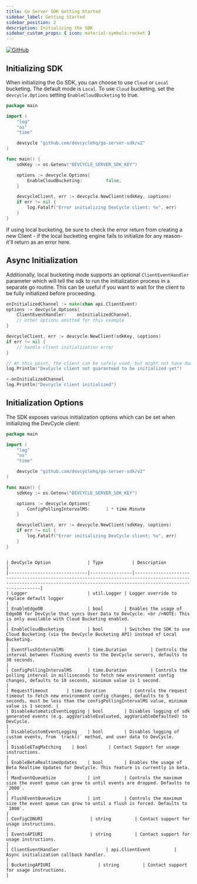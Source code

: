 ```yaml
---
title: Go Server SDK Getting Started
sidebar_label: Getting Started
sidebar_position: 2
description: Initializing the SDK
sidebar_custom_props: { icon: material-symbols:rocket }
---
```


[![GitHub](https://img.shields.io/github/stars/devcyclehq/go-server-sdk.svg?style=social&label=Star&maxAge=2592000)](https://github.com/DevCycleHQ/go-server-sdk)

## Initializing SDK

[//]: # (wizard-initialize-start)

When initializing the Go SDK, you can choose to use `Cloud` or `Local` bucketing. The default mode is `Local`.
To use `Cloud` bucketing, set the `devcycle.Options` setting `EnableCloudBucketing` to true.

```go
package main

import (
	"log"
	"os"
	"time"

	devcycle "github.com/devcyclehq/go-server-sdk/v2"
)

func main() {
	sdkKey := os.Getenv("DEVCYCLE_SERVER_SDK_KEY")

	options := devcycle.Options{
		EnableCloudBucketing:         false,
	}

	devcycleClient, err := devcycle.NewClient(sdkKey, &options)
	if err != nil {
		log.Fatalf("Error initializing DevCycle client: %v", err)
	}
}
```
[//]: # (wizard-initialize-end)

If using local bucketing, be sure to check the error return from creating a new Client - if the local bucketing engine fails to
initialize for any reason- it'll return as an error here.

## Async Initialization

Additionally, local bucketing mode supports an optional `ClientEventHandler` parameter which will tell the sdk to run the initialization
process in a separate go routine. This can be useful if you want to wait for the client to be fully initialized before proceeding.

```go
onInitializedChannel := make(chan api.ClientEvent)
options := devcycle.Options{
    ClientEventHandler:    onInitializedChannel,
    // other options omitted for this example
}

devcycleClient, err := devcycle.NewClient(sdkKey, &options)
if err != nil {
    // handle client initialization error
}

// At this point, the client can be safely used, but might not have downloaded configuration yet and will return default values until that completes
log.Println("DevCycle client not guaranteed to be initialized yet")

<-onInitializedChannel
log.Println("Devcycle client initialized")
```

## Initialization Options

The SDK exposes various initialization options which can be set when initializing the DevCycle client:

```go
package main

import (
	"log"
	"os"
	"time"

	devcycle "github.com/devcyclehq/go-server-sdk/v2"
)

func main() {
	sdkKey := os.Getenv("DEVCYCLE_SERVER_SDK_KEY")

	options := devcycle.Options{
		ConfigPollingIntervalMS:      1 * time.Minute
	}

	devcycleClient, err := devcycle.NewClient(sdkKey, &options)
	if err != nil {
		log.Fatalf("Error initializing DevCycle client: %v", err)
	}
}
```
```

| DevCycle Option              | Type           | Description                                                                                                                                                                  |
|------------------------------|----------------|------------------------------------------------------------------------------------------------------------------------------------------------------------------------------|
| Logger                       | util.Logger | Logger override to replace default logger                                                              |
| EnableEdgeDB                 | bool        | Enables the usage of EdgeDB for DevCycle that syncs User Data to DevCycle. <br />NOTE: This is only available with Cloud Bucketing enabled.                                          |
| EnableCloudBucketing         | bool        | Switches the SDK to use Cloud Bucketing (via the DevCycle Bucketing API) instead of Local Bucketing.                                                                         |
| EventFlushIntervalMS         | time.Duration         | Controls the interval between flushing events to the DevCycle servers, defaults to 30 seconds.                                                                               |
| ConfigPollingIntervalMS      | time.Duration         | Controls the polling interval in milliseconds to fetch new environment config changes, defaults to 10 seconds, minimum value is 1 second.                                    |
| RequestTimeout       | time.Duration         | Controls the request timeout to fetch new environment config changes, defaults to 5 seconds, must be less than the configPollingIntervalMS value, minimum value is 1 second. |
| DisableAutomaticEventLogging | bool        | Disables logging of sdk generated events (e.g. aggVariableEvaluated, aggVariableDefaulted) to DevCycle.                                                                      |
| DisableCustomEventLogging    | bool        | Disables logging of custom events, from `track()` method, and user data to DevCycle.                                                                      |
| DisableETagMatching    | bool        | Contact Support for usage instructions.                                                                      |
| EnableBetaRealtimeUpdates    | bool        | Enables the usage of Beta Realtime Updates for DevCycle. This feature is currently in beta.                                                                                  |
| MaxEventQueueSize            | int         | Controls the maximum size the event queue can grow to until events are dropped. Defaults to `2000`.                                                                          |
| FlushEventQueueSize          | int         | Controls the maximum size the event queue can grow to until a flush is forced. Defaults to `1000`.                                                                           |
| ConfigCDNURI                  | string         | Contact support for usage instructions.                                                                      |
| EventsAPIURI                  | string         | Contact support for usage instructions.                                                                      |
| ClientEventHandler                  | api.ClientEvent         | Async initialization callback handler.                                                                      |
| BucketingAPIURI                  | string         | Contact support for usage instructions.                                                                      |
